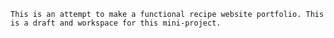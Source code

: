 	This is an attempt to make a functional recipe website portfolio. This is a draft and workspace for this mini-project. 
